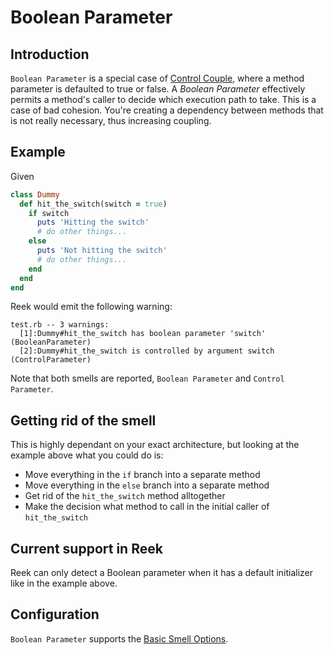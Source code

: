 # Boolean Parameter

## Introduction

`Boolean Parameter` is a special case of [Control Couple](Control-Couple.md), where a method parameter is defaulted
to true or false. A _Boolean Parameter_ effectively permits a method's caller
to decide which execution path to take. This is a case of bad cohesion. You're creating a dependency between methods that is not really necessary, thus increasing coupling.

## Example

Given

```Ruby
class Dummy
  def hit_the_switch(switch = true)
    if switch
      puts 'Hitting the switch'
      # do other things...
    else
      puts 'Not hitting the switch'
      # do other things...
    end
  end
end
```

Reek would emit the following warning:

```
test.rb -- 3 warnings:
  [1]:Dummy#hit_the_switch has boolean parameter 'switch' (BooleanParameter)
  [2]:Dummy#hit_the_switch is controlled by argument switch (ControlParameter)
```

Note that both smells are reported, `Boolean Parameter` and `Control Parameter`.

## Getting rid of the smell

This is highly dependant on your exact architecture, but looking at the example above what you could do is:

* Move everything in the `if` branch into a separate method
* Move everything in the `else` branch into a separate method
* Get rid of the `hit_the_switch` method alltogether
* Make the decision what method to call in the initial caller of `hit_the_switch`

## Current support in Reek

Reek can only detect a Boolean parameter when it has a default initializer like in the example above.

## Configuration

`Boolean Parameter` supports the [Basic Smell Options](Basic-Smell-Options.md).
